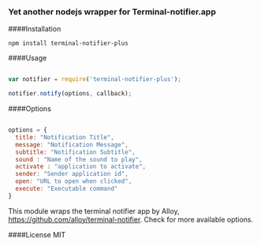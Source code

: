 ### Yet another nodejs wrapper for Terminal-notifier.app

####Installation
```
npm install terminal-notifier-plus
```

####Usage
```js

var notifier = require('terminal-notifier-plus');

notifier.notify(options, callback);

```

####Options


```js

options = {
  title: "Notification Title",
  message: "Notification Message",
  subtitle: "Notification Subtitle",
  sound : "Name of the sound to play",
  activate : "application to activate",
  sender: "Sender application id",
  open: "URL to open when clicked",
  execute: "Executable command"
}

```

This module wraps the terminal notifier app by Alloy, https://github.com/alloy/terminal-notifier. Check for more available options.

####License
MIT
